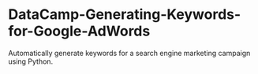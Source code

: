 # DataCamp-Generating-Keywords-for-Google-AdWords
Automatically generate keywords for a search engine marketing campaign using Python.
